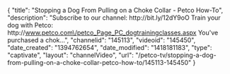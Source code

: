 {
    "title": "Stopping a Dog From Pulling on a Choke Collar - Petco How-To",
    "description": "Subscribe to our channel: http:\/\/bit.ly\/12dY9oO Train your dog with Petco: http:\/\/www.petco.com\/petco_Page_PC_dogtrainingclasses.aspx You've purchased a chok...",
    "channelid": "145113",
    "videoid": "145450",
    "date_created": "1394762654",
    "date_modified": "1418181183",
    "type": "captivate",
    "layout": "channelVideo",
    "url": "\/petco-tv\/stopping-a-dog-from-pulling-on-a-choke-collar-petco-how-to\/145113-145450"
}